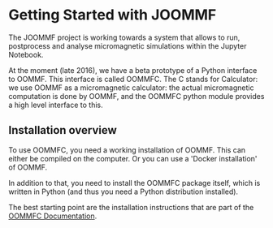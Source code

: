 # Getting Started with JOOMMF

The JOOMMF project is working towards a system that allows to run,
postprocess and analyse micromagnetic simulations within the Jupyter
Notebook.

At the moment (late 2016), we have a beta prototype of a Python
interface to OOMMF. This interface is called OOMMFC. The C stands for
Calculator: we use OOMMF as a micromagnetic calculator: the actual
micromagnetic computation is done by OOMMF, and the OOMMFC python
module provides a high level interface to this.

## Installation overview

To use OOMMFC, you need a working installation of OOMMF. This can
either be compiled on the computer. Or you can use a 'Docker
installation' of OOMMF.

In addition to that, you need to install the OOMMFC package itself,
which is written in Python (and thus you need a Python distribution
installed).

The best starting point are the installation instructions that are
part of the [OOMMFC Documentation](http://oommfc.readthedocs.io).





